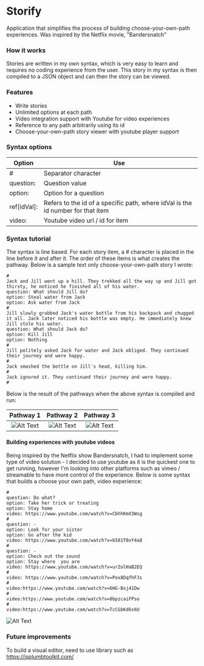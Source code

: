 # Storify
Application that simplifies the process of building choose-your-own-path experiences. Was inspired by the Netflix movie, "Bandersnatch"

### How it works
Stories are written in my own syntax, which is very easy to learn and requires no coding experience from the user. This story in my syntax is then compiled to a JSON object and can then the story can be viewed.

### Features
  * Write stories
  * Unlimited options at each path
  * Video integration support with Youtube for video experiences
  * Reference to any path arbitrarily using its id
  * Choose-your-own-path story viewer with youtube player support

### Syntax options
Option | Use 
------------ | -------------
&#35; | Separator character
question: | Question value
option: | Option for a question
ref[idVal]: | Refers to the id of a specific path, where idVal is the id number for that item
video: | Youtube video url / id for item

### Syntax tutorial
The syntax is line based. For each story item, a # character is placed in the line before it and after it. The order of these items is what creates the pathway. Below is a sample text only choose-your-own-path story I wrote:

```
#
Jack and Jill went up a hill. They trekked all the way up and Jill got thirsty, he noticed he finished all of his water.
question: What should Jill do?
option: Steal water from Jack
option: Ask water from Jack
#
Jill slowly grabbed Jack's water bottle from his backpack and chugged it all. Jack later noticed his bottle was empty. He immediately knew Jill stole his water.
question: What should Jack do?
option: Kill Jill
option: Nothing
#
Jill politely asked Jack for water and Jack obliged. They continued their journey and were happy.
#
Jack smashed the bottle on Jill's head, killing him.
#
Jack ignored it. They continued their journey and were happy.
#
```
Below is the result of the pathways when the above syntax is compiled and run:

Pathway 1                  |  Pathway 2                | Pathway 3          
:-------------------------:|:-------------------------:|:-------------------------:
![Alt Text](https://raw.githubusercontent.com/wenogk/storifyV2/master/readme-media/gif1.gif)  |  ![Alt Text](https://raw.githubusercontent.com/wenogk/storifyV2/master/readme-media/gif2.gif) |  ![Alt Text](https://raw.githubusercontent.com/wenogk/storifyV2/master/readme-media/gif3.gif)

#### Building experiences with youtube videos
Being inspired by the Netflix show Bandersnatch, I had to implement some type of video solution - I decided to use youtube as it is the quickest one to get running, however I'm looking into other platforms such as vimeo / streamable to have more control of the experience. Below is some syntax that builds a choose your own path, video experience:
```
#
question: Do what?
option: Take her trick or treating
option: Stay home
video: https://www.youtube.com/watch?v=CbhhKmX3Wsg
#
question: -
option: Look for your sister
option: Go after the kid
video: https://www.youtube.com/watch?v=b581T0xY4a8
#
question: -
option: Check out the sound
option: Stay where  you are
video: https://www.youtube.com/watch?v=urZolHaB2EQ
#
video: https://www.youtube.com/watch?v=Pox8DqfhFJs
#
video:https://www.youtube.com/watch?v=6HG-Bsj41Dw
#
video:https://www.youtube.com/watch?v=0bpzcaiFPso
#
video:https://www.youtube.com/watch?v=TcCGbKd6s6U
```
![Alt Text](https://raw.githubusercontent.com/wenogk/storifyV2/master/readme-media/gif4.gif)



### Future improvements
To build a visual editor, need to use library such as https://jsplumbtoolkit.com/
